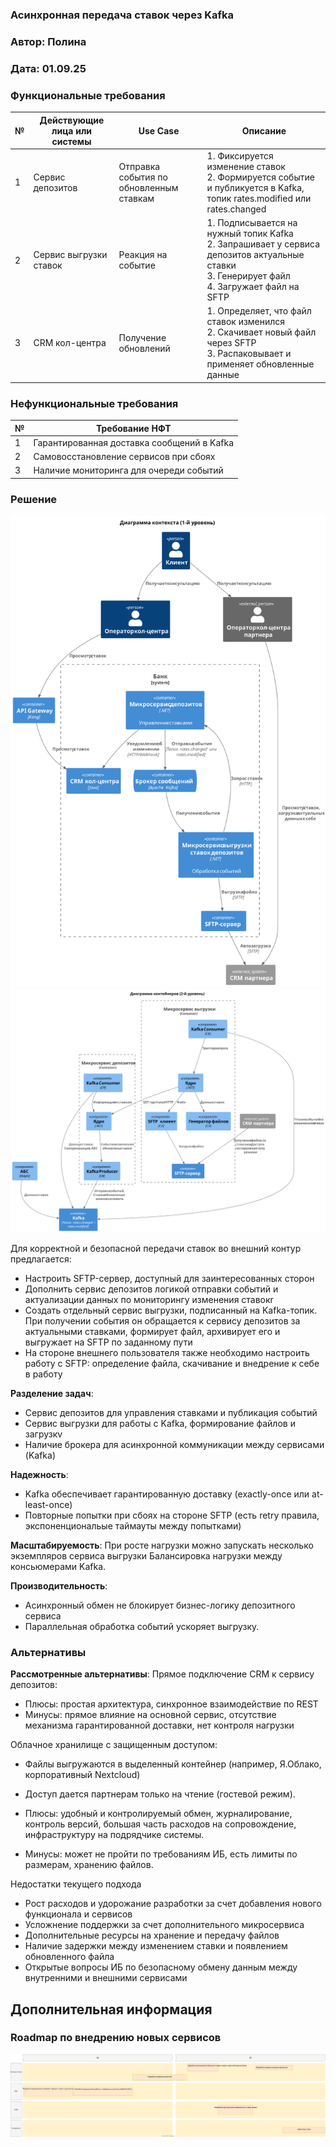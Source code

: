 ### <a name="_b7urdng99y53"></a>**Асинхронная передача ставок через Kafka** 
### <a name="_hjk0fkfyohdk"></a>**Автор: Полина**
### <a name="_uanumrh8zrui"></a>**Дата: 01.09.25**
### <a name="_3bfxc9a45514"></a>**Функциональные требования**




|**№**|**Действующие лица или системы**|**Use Case**|**Описание**|
|---|---|---|---|
| 1 | Сервис депозитов       | Отправка события по обновленным ставкам     | 1. Фиксируется изменение ставок<br>2. Формируется событие и публикуется в Kafka, топик rates.modified или rates.changed                                                                  |
| 2 | Сервис выгрузки ставок | Реакция на событие   | 1. Подписывается на нужный топик Kafka<br>2. Запрашивает у сервиса депозитов актуальные ставки<br>3. Генерирует файл<br>4. Загружает файл на SFTP |
| 3 | CRM кол-центра         | Получение обновлений | 1. Определяет, что файл ставок изменился<br>2. Скачивает новый файл через SFTP<br>3. Распаковывает и применяет обновленные данные               |



### <a name="_u8xz25hbrgql"></a>**Нефункциональные требования**
| **№** | **Требование НФТ**|
|---|---|
| 1 | Гарантированная доставка сообщений в Kafka |
| 2 | Самовосстановление сервисов при сбоях      |
| 3 | Наличие мониторинга для очереди событий    |



### <a name="_qmphm5d6rvi3"></a>**Решение**

![Диаграмма контекста](../out/task4/context/context.svg)
![Диаграмма контейнеров](../out/task4/container/container.svg)

Для корректной и безопасной передачи ставок во внешний контур предлагается:
* Настроить SFTP-сервер, доступный для заинтересованных сторон
* Дополнить сервис депозитов логикой отправки событий и актуализации данных по мониторингу изменения ставокr
* Создать отдельный сервис выгрузки, подписанный на Kafka-топик. При получении события он обращается к сервису депозитов за актуальными ставками, формирует файл, архивирует его и выгружает на SFTP по заданному пути
* На стороне внешнего пользователя также необходимо настроить работу с SFTP: определение файла, скачивание и внедрение к себе в работу


**Разделение задач**:
* Сервис депозитов для управления ставками и публикация событий
* Сервис выгрузки для работы с Kafka, формирование файлов и загрузкv
* Наличие брокера для асинхронной коммуникации между сервисами (Kafka)

**Надежность**:
* Kafka обеспечивает гарантированную доставку (exactly-once или at-least-once)
* Повторные попытки при сбоях на стороне SFTP (есть retry правила, экспоненциональые таймауты между попытками)

**Масштабируемость**:
При росте нагрузки можно запускать несколько экземпляров сервиса выгрузки
Балансировка нагрузки между консьюмерами Kafka.

**Производительность**:
* Асинхронный обмен не блокирует бизнес-логику депозитного сервиса
* Параллельная обработка событий ускоряет выгрузку.

### <a name="_bjrr7veeh80c"></a>**Альтернативы**

**Рассмотренные альтернативы**:
Прямое подключение CRM к сервису депозитов:
* Плюсы: простая архитектура, синхронное взаимодействие по REST
* Минусы: прямое влияние на основной сервис, отсутствие механизма гарантированной доставки, нет контроля нагрузки

Облачное хранилище с защищенным доступом:
* Файлы выгружаются в выделенный контейнер (например, Я.Облако, корпоративный Nextcloud)
* Доступ дается партнерам только на чтение (гостевой режим).

* Плюсы: удобный и контролируемый обмен, журналирование, контроль версий, большая часть расходов на сопровождение, инфраструктуру на подрядчике системы.
* Минусы: может не пройти по требованиям ИБ, есть лимиты по размерам, хранению файлов.


Недостатки текущего подхода
* Рост расходов и удорожание разработки за счет добавления нового функционала и сервисов
* Усложнение поддержки за счет дополнительного микросервиса
* Дополнительные ресурсы на хранение и передачу файлов
* Наличие задержки между изменением ставки и появлением обновленного файла
* Открытые вопросы ИБ по безопасному обмену данным между внутренними и внешними сервисами

## Дополнительная информация
### Roadmap по внедрению новых сервисов
![Roadmap по внедрению новых сервисов](./roadmap.drawio.svg)